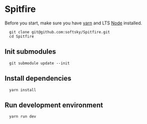 # Spitfire

Before you start, make sure you have [yarn](https://yarnpkg.com/en) and LTS [Node](https://nodejs.org) installed.

```
  git clone git@github.com:softsky/Spitfire.git
  cd Spitfire
```

## Init submodules

```
  git submodule update --init
```

## Install dependencies

```
  yarn install
```

## Run development environment

```
  yarn run dev
```
